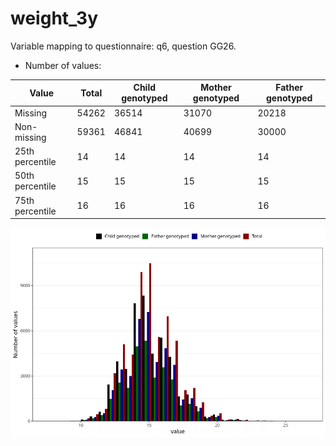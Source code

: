 # weight_3y
Variable mapping to questionnaire: q6, question GG26.
- Number of values:

| Value | Total | Child genotyped | Mother genotyped | Father genotyped |
| ----- | ----- | --------------- | ---------------- | ---------------- |
| Missing | 54262 | 36514 | 31070 | 20218 |
| Non-missing | 59361 | 46841 | 40699 | 30000 |
| 25th percentile | 14 | 14 | 14 | 14 |
| 50th percentile | 15 | 15 | 15 | 15 |
| 75th percentile | 16 | 16 | 16 | 16 |



![](weight_3y_n.png)



